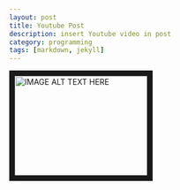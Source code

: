 ```yaml
---
layout: post
title: Youtube Post
description: insert Youtube video in post 
category: programming
tags: [markdown, jekyll]
---
```


<a href="http://www.youtube.com/watch?feature=player_embedded&v=f17qe9vZ8RM
" target="_blank"><img src="http://img.youtube.com/vi/f17qe9vZ8RM/0.jpg" 
alt="IMAGE ALT TEXT HERE" width="240" height="180" border="10" /></a>
